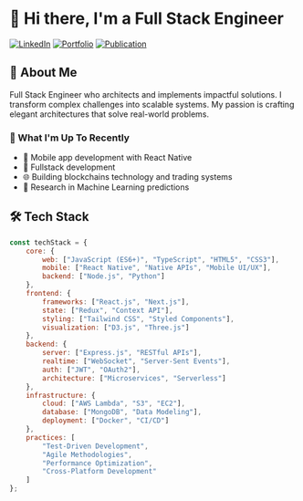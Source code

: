 # 👋 Hi there, I'm a Full Stack Engineer

[![LinkedIn](https://img.shields.io/badge/LinkedIn-Connect-blue?style=flat-square&logo=linkedin)]([your-linkedin-url](https://www.linkedin.com/in/sergeizida/))
[![Portfolio](https://img.shields.io/badge/Portfolio-Visit-success?style=flat-square&logo=google-chrome)](https://www.sergezida.com/)
[![Publication](https://img.shields.io/badge/Research-Publication-orange?style=flat-square&logo=google-scholar)](https://scholar.google.com/scholar?hl=en&as_sdt=0%2C5&q=serge+ismael+zida&oq=serge)

## 💫 About Me
Full Stack Engineer who architects and implements impactful solutions. I transform complex challenges into scalable systems. My passion is crafting elegant architectures that solve real-world problems.

### 🚀 What I'm Up To Recently
- 📱 Mobile app development with React Native
- 🏥 Fullstack development 
- 🌐 Building blockchains technology and trading systems
- 🔬 Research in Machine Learning predictions

## 🛠️ Tech Stack
```javascript
const techStack = {
    core: {
        web: ["JavaScript (ES6+)", "TypeScript", "HTML5", "CSS3"],
        mobile: ["React Native", "Native APIs", "Mobile UI/UX"],
        backend: ["Node.js", "Python"]
    },
    frontend: {
        frameworks: ["React.js", "Next.js"],
        state: ["Redux", "Context API"],
        styling: ["Tailwind CSS", "Styled Components"],
        visualization: ["D3.js", "Three.js"]
    },
    backend: {
        server: ["Express.js", "RESTful APIs"],
        realtime: ["WebSocket", "Server-Sent Events"],
        auth: ["JWT", "OAuth2"],
        architecture: ["Microservices", "Serverless"]
    },
    infrastructure: {
        cloud: ["AWS Lambda", "S3", "EC2"],
        database: ["MongoDB", "Data Modeling"],
        deployment: ["Docker", "CI/CD"]
    },
    practices: [
        "Test-Driven Development",
        "Agile Methodologies",
        "Performance Optimization",
        "Cross-Platform Development"
    ]
};
```
